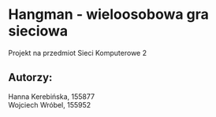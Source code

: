 # Hangman - wieloosobowa gra sieciowa
Projekt na przedmiot Sieci Komputerowe 2

## Autorzy:
Hanna Kerebińska, 155877\
Wojciech Wróbel, 155952
